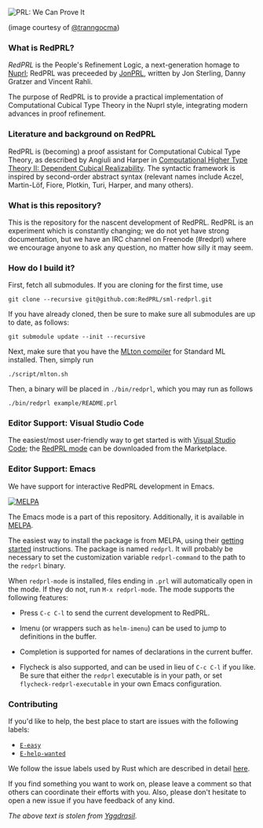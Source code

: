 ![PRL: We Can Prove It](https://pbs.twimg.com/media/Ch1klO6U4AAlj62.jpg)

(image courtesy of [@tranngocma](http://twitter.com/tranngocma))

### What is RedPRL?

*RedPRL* is the People's Refinement Logic, a next-generation homage
to [Nuprl](http://www.nuprl.org); RedPRL was preceeded by
[JonPRL](http://www.github.com/jonsterling/jonprl), written by Jon Sterling,
Danny Gratzer and Vincent Rahli.

The purpose of RedPRL is to provide a practical implementation of Computational
Cubical Type Theory in the Nuprl style, integrating modern advances in proof
refinement.

### Literature and background on RedPRL

RedPRL is (becoming) a proof assistant for Computational Cubical Type Theory,
as described by Angiuli and Harper in [Computational Higher Type Theory II:
Dependent Cubical Realizability](http://arxiv.org/abs/1606.09638).  The
syntactic framework is inspired by second-order abstract syntax (relevant names include Aczel, Martin-Löf, Fiore, Plotkin, Turi, Harper, and many others).


### What is this repository?

This is the repository for the nascent development of RedPRL. RedPRL is an
experiment which is constantly changing; we do not yet have strong
documentation, but we have an IRC channel on Freenode (#redprl) where we
encourage anyone to ask any question, no matter how silly it may seem.

### How do I build it?

First, fetch all submodules. If you are cloning for the first time, use

    git clone --recursive git@github.com:RedPRL/sml-redprl.git

If you have already cloned, then be sure to make sure all submodules are up to date,
as follows:

    git submodule update --init --recursive

Next, make sure that you have the [MLton compiler](http://mlton.org/) for Standard
ML installed. Then, simply run

    ./script/mlton.sh

Then, a binary will be placed in `./bin/redprl`, which you may run as
follows

    ./bin/redprl example/README.prl


### Editor Support: Visual Studio Code

The easiest/most user-friendly way to get started is with [Visual Studio
Code](https://code.visualstudio.com); the [RedPRL
mode](https://marketplace.visualstudio.com/items?itemName=freebroccolo.redprl)
can be downloaded from the Marketplace.

### Editor Support: Emacs

We have support for interactive RedPRL development in Emacs.

[![MELPA](https://melpa.org/packages/redprl-badge.svg)](https://melpa.org/#/redprl)

The Emacs mode is a part of this repository. Additionally, it is available in
[MELPA](https://melpa.org/#/redprl).

The easiest way to install the package is from MELPA, using their [getting
started](https://melpa.org/#/getting-started) instructions. The package is named
`redprl`. It will probably be necessary to set the customization variable
`redprl-command` to the path to the `redprl` binary.

When `redprl-mode` is installed, files ending in `.prl` will automatically open
in the mode. If they do not, run `M-x redprl-mode`. The mode supports the
following features:


 * Press `C-c C-l` to send the current development to RedPRL.

 * Imenu (or wrappers such as `helm-imenu`) can be used to jump to definitions
   in the buffer.

 * Completion is supported for names of declarations in the current buffer.

 * Flycheck is also supported, and can be used in lieu of `C-c C-l` if you like.
   Be sure that either the `redprl` executable is in your path, or set
   `flycheck-redprl-executable` in your own Emacs configuration.


### Contributing

If you'd like to help, the best place to start are issues with the following labels:

* [`E-easy`](https://github.com/RedPRL/sml-redprl/issues?q=is%3Aissue+is%3Aopen+label%3AE-easy)
* [`E-help-wanted`](https://github.com/RedPRL/sml-redprl/issues?q=is%3Aissue+is%3Aopen+label%3AE-help-wanted)

We follow the issue labels used by Rust which are described in detail
[here](https://github.com/rust-lang/rust/blob/master/CONTRIBUTING.md#issue-triage).

If you find something you want to work on, please leave a comment so that others
can coordinate their efforts with you. Also, please don't hesitate to open a new
issue if you have feedback of any kind.

*The above text is stolen from [Yggdrasil](https://github.com/freebroccolo/yggdrasil/blob/master/README.md).*
